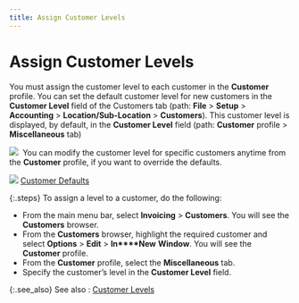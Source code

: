 ```yaml
---
title: Assign Customer Levels
---
```


# Assign Customer Levels


You must assign the customer level to each customer in the **Customer**  profile. You can set the default customer level for new customers in the  **Customer Level** field of the Customers  tab (path: **File** > **Setup**  > **Accounting** > **Location/Sub-Location**  > **Customers**). This customer  level is displayed, by default, in the **Customer 
 Level** field (path: **Customer**  profile > **Miscellaneous** tab)


![]({{site.mc_baseurl}}/img/note.gif)  You  can modify the customer level for specific customers anytime from the  **Customer** profile, if you want  to override the defaults.


![]({{site.mc_baseurl}}/img/lens.gif) [Customer Defaults]({{site.mc_baseurl}}/customer-preferences/customer_defaults.html)


{:.steps}
To assign a level to a customer, do the following:

- From the main  menu bar, select **Invoicing** >  **Customers**. You will see the **Customers** browser.
- From the **Customers** browser, highlight the required  customer and select **Options** >  **Edit** > **In****New** **Window**.  You will see the **Customer** profile.
- From the **Customer** profile, select the **Miscellaneous**  tab.
- Specify the  customer’s level in the **Customer Level** field.



{:.see_also}
See also
: [Customer Levels]({{site.mc_baseurl}}/customer-levels/customer_level.html)
